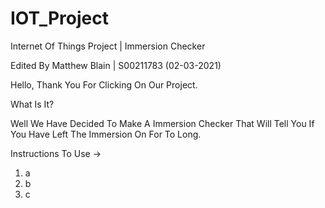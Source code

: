 # IOT_Project
Internet Of Things Project | Immersion Checker

Edited By Matthew Blain | S00211783 (02-03-2021)




Hello, Thank You For Clicking On Our Project.

What Is It?

Well We Have Decided To Make A Immersion Checker That Will Tell You If You Have Left The Immersion On For To Long.

Instructions To Use ->

1. a
2. b
3. c

